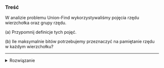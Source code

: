 ### Treść
W analizie problemu Union-Find wykorzystywaliśmy pojęcia rzędu wierzchołka oraz grupy
rzędu. 

(a) Przypomnij definicje tych pojęć. 

(b) Ile maksymalnie bitów potrzebujemy przeznaczyć na
pamiętanie rzędu w każdym wierzchołku?

------
<details><summary>Rozwiązanie</summary>
<p>
    
[link](https://github.com/ithrasil/AiSD/blob/master/egzaminy/CZ%201/2017/zasadniczy/18.md)

